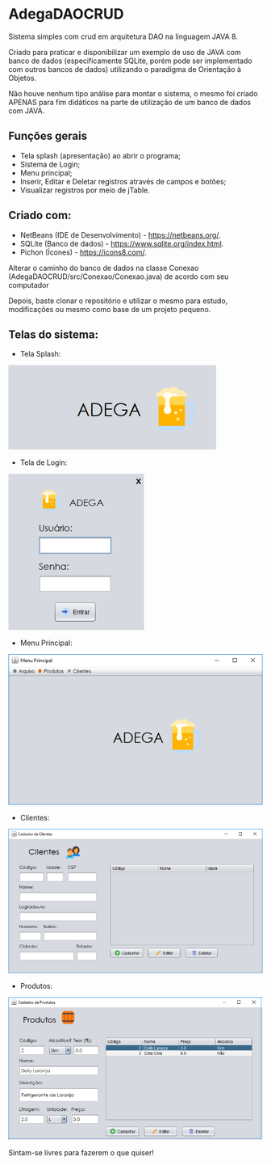# AdegaDAOCRUD
Sistema simples com crud em arquitetura DAO na linguagem JAVA 8.

Criado para praticar e disponibilizar um exemplo de uso de JAVA com banco de dados (especificamente SQLite, porém pode ser implementado com outros bancos de dados) utilizando o paradigma de Orientação à Objetos.

Não houve nenhum tipo análise para montar o sistema, o mesmo foi criado APENAS para fim didáticos na parte de utilização de um banco de dados com JAVA.

## Funções gerais
* Tela splash (apresentação) ao abrir o programa;
* Sistema de Login;
* Menu principal;
* Inserir, Editar e Deletar registros através de campos e botões;
* Visualizar registros por meio de jTable.


## Criado com:
* NetBeans (IDE de Desenvolvimento) - https://netbeans.org/.
* SQLite (Banco de dados) - https://www.sqlite.org/index.html.
* Pichon (Ícones) - https://icons8.com/.



Alterar o caminho do banco de dados na classe Conexao (AdegaDAOCRUD/src/Conexao/Conexao.java) de acordo com seu computador

Depois, baste clonar o repositório e utilizar o mesmo para estudo, modificações ou mesmo como base de um projeto pequeno.


## Telas do sistema:

* Tela Splash:

![Tela Splash](/src/ImagensTelas/Splash.png) 

* Tela de Login:

![Tela Login](/src/ImagensTelas/Login.png)

* Menu Principal:

![Tela Menu](/src/ImagensTelas/Menu.png)

* Clientes:

![Tela Cliente](/src/ImagensTelas/Cliente.png)

* Produtos:

![Tela Produtos](/src/ImagensTelas/Produtos.png)

Sintam-se livres para fazerem o que quiser!
